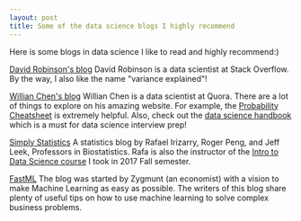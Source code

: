 ```yaml
---
layout: post
title: Some of the data science blogs I highly recommend
---
```


Here is some  blogs in data science I like to read and highly recommend:) 

[David Robinson's blog](http://varianceexplained.org)
David Robinson is a data scientist at Stack Overflow.
By the way, I also like the name "variance explained"!


[Willian Chen's blog](http://www.wzchen.com)
Willian Chen is a data scientist at Quora. There are a lot of things to explore on his amazing website. For example, the [Probability Cheatsheet](http://www.wzchen.com/probability-cheatsheet) is extremely helpful. Also, check out the [data science handbook](http://www.thedatasciencehandbook.com) which is a must for data science interview prep!


[Simply Statistics](https://simplystatistics.org)
A statistics blog by Rafael Irizarry, Roger Peng, and Jeff Leek, Professors in Biostatistics. Rafa is also the instructor of the [Intro to Data Science course](http://datasciencelabs.github.io) I took in 2017 Fall semester.


[FastML](http://fastml.com)
The blog was started by Zygmunt (an economist) with a vision to make Machine Learning as easy as possible.  The writers of this blog share plenty of useful tips on how to use machine learning to solve complex business problems.
